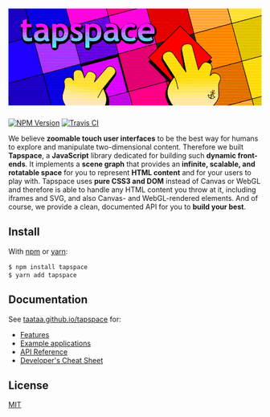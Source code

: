 # ![tapspace](docs/banner.png?raw=true)

[![NPM Version](https://img.shields.io/npm/v/tapspace.svg?colorB=7fcd0f)](https://www.npmjs.com/package/tapspace)
[![Travis CI](https://img.shields.io/travis/taataa/tapspace/master.svg)](https://travis-ci.org/taataa/tapspace)

We believe **zoomable touch user interfaces** to be the best way for humans to explore and manipulate two-dimensional content. Therefore we built **Tapspace**, a **JavaScript** library dedicated for building such **dynamic front-ends**. It implements a **scene graph** that provides an **infinite, scalable, and rotatable space** for you to represent **HTML content** and for your users to play with. Tapspace uses **pure CSS3 and DOM** instead of Canvas or WebGL and therefore is able to handle any HTML content you throw at it, including iframes and SVG, and also Canvas- and WebGL-rendered elements. And of course, we provide a clean, documented API for you to **build your best**.


## Install

With [npm](https://www.npmjs.com/package/tapspace) or [yarn](https://yarnpkg.com/en/package/tapspace):

    $ npm install tapspace
    $ yarn add tapspace


## Documentation

See [taataa.github.io/tapspace](http://taataa.github.io/tapspace) for:
- [Features](http://taataa.github.io/tapspace#features)
- [Example applications](http://taataa.github.io/tapspace#examples)
- [API Reference](http://taataa.github.io/tapspace/api)
- [Developer's Cheat Sheet](http://taataa.github.io/tapspace/dev)


## License

[MIT](LICENSE)
